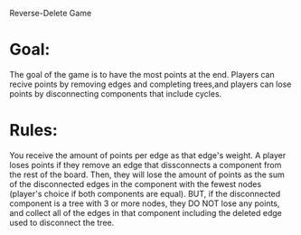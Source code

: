 Reverse-Delete Game

# Goal:
The goal of the game is to have the most points at 
the end. Players can recive points by removing 
edges and completing trees,and players can lose 
points by disconnecting components that include cycles.


# Rules:
You receive the amount of points per edge as that 
edge's weight. A player loses points if they remove an edge that 
dissconnects a component from the rest of the board.
Then, they will lose the amount of points as the sum of the disconnected edges in the
component with the fewest nodes (player's choice if both components are equal). 
BUT, if the disconnected component is a tree with 3 or more nodes, they
DO NOT lose any points, and collect all of the edges in that component including the 
deleted edge used to disconnect the tree.
